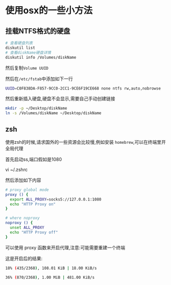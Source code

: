 # 使用osx的一些小方法

## 挂载NTFS格式的硬盘

``` bash
# 查看硬盘列表
diskutil list
# 查看diskName硬盘详情
diskutil info /Volumes/diskName

```

然后复制`Volume UUID`

然后在`/etc/fstab`中添加如下一行

``` bash
UUID=C0F838DA-F857-9CC0-2CC1-9CE6F19CE668 none ntfs rw,auto,nobrowse
```

然后重新插入硬盘,硬盘不会显示,需要自己手动创建链接

``` bash
mkdir -p ~/Desktop/diskName
ln -s /Volumes/diskName ~/Desktop/diskName
```

##  zsh

使用zsh的时候,请求国外的一些资源会比较慢,例如安装 `homebrew`,可以在终端里开全局代理

首先启动ss,端口假如是1080

vi ~/.zshrc

然后添加如下内容

``` bash
# proxy global mode
proxy () {
  export ALL_PROXY=socks5://127.0.0.1:1080
  echo "HTTP Proxy on"
}

# where noproxy
noproxy () {
  unset ALL_PROXY
  echo "HTTP Proxy off"
}
```
可以使用 proxy 函数来开启代理,注意:可能需要重建一个终端

这是开启后的结果:

``` bash
18% (435/2368), 108.01 KiB | 18.00 KiB/s

36% (870/2368), 1.00 MiB | 481.00 KiB/s
```